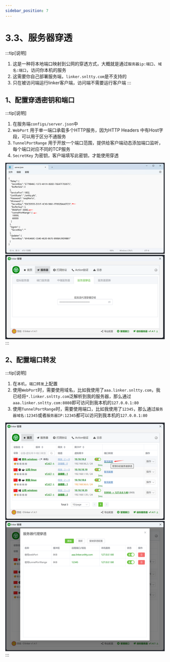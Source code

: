 ```yaml
---
sidebar_position: 7
---
```


# 3.3、服务器穿透

:::tip[说明]

1. 这是一种将本地端口映射到公网的穿透方式，大概就是通过`服务器ip:端口`、`域名:端口`，访问你本机的服务
2. 这需要你自己部署服务端，`linker.snltty.com`是不支持的
3. 只在被访问端运行linker客户端，访问端不需要运行客户端
:::

## 1、配置穿透密钥和端口
:::tip[说明]
1. 在服务端`configs/server.json`中
2. `WebPort` 用于单一端口承载多个HTTP服务，因为HTTP Headers 中有Host字段，可以用于区分不通服务
3. `TunnelPortRange` 用于开放一个端口范围，提供给客户端动态添加端口监听，每个端口对应不同的TCP服务
4. `SecretKey` 为密钥，客户端填写此密钥，才能使用穿透

![Docusaurus Plushie](./img/sforward1.png)
![Docusaurus Plushie](./img/sforward2.png)
:::

## 2、配置端口转发
:::tip[说明]
1. 在`本机`，`端口转发`上配置
2. 使用`WebPort`时，需要使用域名，比如我使用了`aaa.linker.snltty.com`，我已经将`*.linker.snltty.com`泛解析到我的服务器，那么通过`aaa.linker.snltty.com:8080`即可访问到我本机的`127.0.0.1:80`
3. 使用`TunnelPortRange`时，需要使用端口，比如我使用了`12345`，那么通过`服务器域名:12345`或者`服务器IP:12345`都可以访问到我本机的`127.0.0.1:80`

![Docusaurus Plushie](./img/sforward3.png)
![Docusaurus Plushie](./img/sforward4.png)
:::